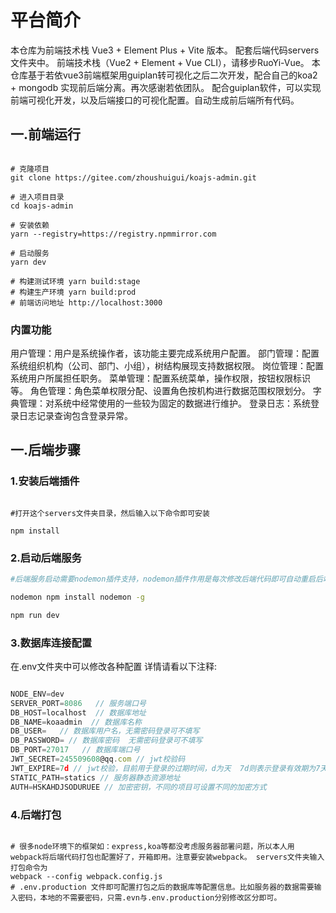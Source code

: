 # 平台简介

本仓库为前端技术栈 Vue3 + Element Plus + Vite 版本。
配套后端代码servers文件夹中。
前端技术栈（Vue2 + Element + Vue CLI），请移步RuoYi-Vue。
本仓库基于若依vue3前端框架用guiplan转可视化之后二次开发，配合自己的koa2 + mongodb 实现前后端分离。再次感谢若依团队。
配合guiplan软件，可以实现前端可视化开发，以及后端接口的可视化配置。自动生成前后端所有代码。

## 一.前端运行

```shell

# 克隆项目
git clone https://gitee.com/zhoushuigui/koajs-admin.git

# 进入项目目录
cd koajs-admin

# 安装依赖
yarn --registry=https://registry.npmmirror.com

# 启动服务
yarn dev

# 构建测试环境 yarn build:stage
# 构建生产环境 yarn build:prod
# 前端访问地址 http://localhost:3000

```

### 内置功能
用户管理：用户是系统操作者，该功能主要完成系统用户配置。
部门管理：配置系统组织机构（公司、部门、小组），树结构展现支持数据权限。
岗位管理：配置系统用户所属担任职务。
菜单管理：配置系统菜单，操作权限，按钮权限标识等。
角色管理：角色菜单权限分配、设置角色按机构进行数据范围权限划分。
字典管理：对系统中经常使用的一些较为固定的数据进行维护。
登录日志：系统登录日志记录查询包含登录异常。

## 一.后端步骤

### 1.安装后端插件

```shell

#打开这个servers文件夹目录，然后输入以下命令即可安装

npm install

```

### 2.启动后端服务

```sh
#后端服务启动需要nodemon插件支持，nodemon插件作用是每次修改后端代码即可自动重启后端服务。 可用以下命令全局安装nodemon npm install nodemon -g 启动后端服务输入以下命令 npm run dev

nodemon npm install nodemon -g

npm run dev
```

### 3.数据库连接配置

在.env文件夹中可以修改各种配置
详情请看以下注释:

```js

NODE_ENV=dev
SERVER_PORT=8086   // 服务端口号
DB_HOST=localhost  // 数据库地址
DB_NAME=koaadmin  // 数据库名称
DB_USER=   // 数据库用户名，无需密码登录可不填写
DB_PASSWORD= // 数据库密码  无需密码登录可不填写
DB_PORT=27017   // 数据库端口号
JWT_SECRET=245509608@qq.com // jwt校验码
JWT_EXPIRE=7d // jwt校验，目前用于登录的过期时间，d为天  7d则表示登录有效期为7天
STATIC_PATH=statics // 服务器静态资源地址
AUTH=HSKAHDJSODURUEE // 加密密钥，不同的项目可设置不同的加密方式
```

### 4.后端打包

```shell

# 很多node环境下的框架如：express,koa等都没考虑服务器部署问题，所以本人用webpack将后端代码打包也配置好了，开箱即用。注意要安装webpack。 servers文件夹输入打包命令为
webpack --config webpack.config.js
# .env.production 文件即可配置打包之后的数据库等配置信息。比如服务器的数据需要输入密码，本地的不需要密码，只需.evn与.env.production分别修改区分即可。
```
